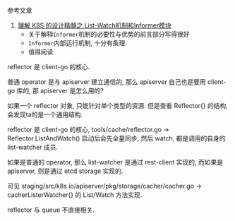 参考文章

1. [理解 K8S 的设计精髓之 List-Watch机制和Informer模块](https://www.jianshu.com/p/234d27d5c1c1)
    - 关于解释`Informer`机制的必要性与优势的前言部分写得很好
    - `Informer`内部运行机制, 十分有条理.
    - 值得阅读

reflector 是 client-go 的核心.

普通 operator 是与 apiserver 建立通信的, 那么 apiserver 自己也是要用 client-go 库的, 那 apiserver 是怎么用的?

如果一个 reflector 对象, 只能针对单个类型的资源. 但是查看 Reflector{} 的结构, 会发现ta的是一个通用结构.

reflector 是 client-go 的核心, tools/cache/reflector.go -> Reflector.ListAndWatch() 启动后会先全量同步, 然后 watch, 都是调用的自身的 list-watcher 成员.

如果是普通的 operator, 那么 list-watcher 是通过 rest-client 实现的, 而如果是 apiserver, 则是通过 etcd storage 实现的. 

可见 staging/src/k8s.io/apiserver/pkg/storage/cacher/cacher.go -> cacherListerWatcher{} 的 List/Watch 方法实现.

reflector 与 queue 不直接相关.
